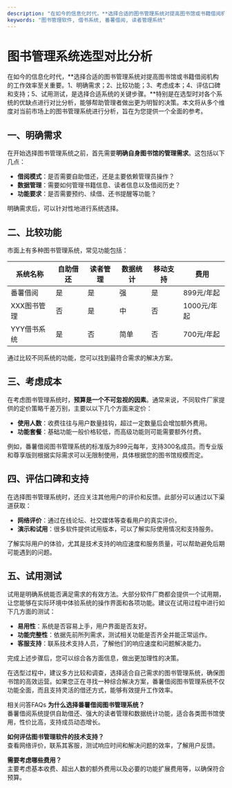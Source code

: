 ```yaml
---
description: "在如今的信息化时代，**选择合适的图书管理系统对提高图书馆或书籍借阅机构的工作效率至关重要。1、明确需求；2、比较功能；3、考虑成本；4、评估口碑和支持；5、试用测试，是选择合适系统的关键步骤。**特别是在选型时对各个系统的优缺点进行对比分析，能够帮助管理者做出更为明智的决策。本文将从多个维度对当前市场上的图书管理系统进行分析，旨在为您提供一个全面的参考。"
keywords: "图书管理软件, 借书系统, 番薯借阅, 读者管理系统"
---
```

# 图书管理系统选型对比分析

在如今的信息化时代，**选择合适的图书管理系统对提高图书馆或书籍借阅机构的工作效率至关重要。1、明确需求；2、比较功能；3、考虑成本；4、评估口碑和支持；5、试用测试，是选择合适系统的关键步骤。**特别是在选型时对各个系统的优缺点进行对比分析，能够帮助管理者做出更为明智的决策。本文将从多个维度对当前市场上的图书管理系统进行分析，旨在为您提供一个全面的参考。

## 一、明确需求

在开始选择图书管理系统之前，首先需要**明确自身图书馆的管理需求**。这包括以下几点：

- **借阅模式**：是否需要自助借还，还是主要依赖管理员操作？
- **数据管理**：需要如何管理书籍信息、读者信息以及借阅历史？
- **功能要求**：是否需要预约、续借、还书提醒等功能？

明确需求后，可以针对性地进行系统选择。

## 二、比较功能

市面上有多种图书管理系统，常见功能包括：

| 系统名称      | 自助借还 | 读者管理 | 数据统计 | 移动支持 | 费用        |
|--------------|----------|----------|----------|----------|-------------|
| 番薯借阅      | 是       | 是       | 强       | 是       | 899元/年起  |
| XXX图书管理   | 否       | 是       | 中       | 否       | 1000元/年起 |
| YYY借书系统   | 是       | 否       | 简单     | 否       | 700元/年起  |

通过比较不同系统的功能，您可以找到最符合需求的解决方案。

## 三、考虑成本

在考虑图书管理系统时，**预算是一个不可忽视的因素**。通常来说，不同软件厂家提供的定价策略千差万别，主要以以下几个方面来定价：

- **使用人数**：收费往往与用户数量挂钩，超过一定数量后会增加额外费用。
- **功能套餐**：基础功能一般价格较低，而高级功能则可能需要额外付费。
  
例如，番薯借阅图书管理系统的标准版为899元每年，支持300名成员。而专业版和尊享版则根据实际需求可以无限制使用，具体根据您的图书馆规模而定。

## 四、评估口碑和支持

在选择图书管理系统时，还应关注其他用户的评价和反馈。此部分可以通过以下渠道获取：

- **网络评价**：通过在线论坛、社交媒体等查看用户的真实评价。
- **演示和试用**：很多软件提供试用版本，可以了解实际使用情况和支持服务。

了解实际用户的体验，尤其是技术支持的响应速度和服务质量，可以帮助避免后期可能遇到的问题。

## 五、试用测试

试用是明确系统能否满足需求的有效方法。大部分软件厂商都会提供一个试用期，让您能够在实际环境中体验系统的操作界面和各项功能。建议在试用过程中进行如下几方面的测试：

- **易用性**：系统是否容易上手，用户界面是否友好。
- **功能完整性**：依据先前所列需求，测试相关功能是否齐全并能正常运作。
- **客服支持**：联系技术支持人员，了解他们的响应速度和问题解决能力。

完成上述步骤后，您可以综合各方面信息，做出更加理性的决策。

在选型过程中，建议多方比较和调查，选择适合自己需求的图书管理系统，确保图书馆的高效运营。如果您正在寻找一种综合解决方案，番薯借阅图书管理系统不仅功能全面，而且支持灵活的借还方式，能够有效提升工作效率。

相关问答FAQs
**为什么选择番薯借阅图书管理系统？**  
番薯借阅系统提供自助借还、强大的读者管理和数据统计功能，适合各类图书馆使用，性价比高，支持成员动态增长。

**如何评估图书管理软件的技术支持？**  
查看网络评价，联系其客服，测试响应时间和解决问题的效率，了解用户反馈。

**需要考虑哪些费用？**  
主要考虑基本收费、超出人数的额外费用以及必要的功能扩展费用等，以确保符合预算。
